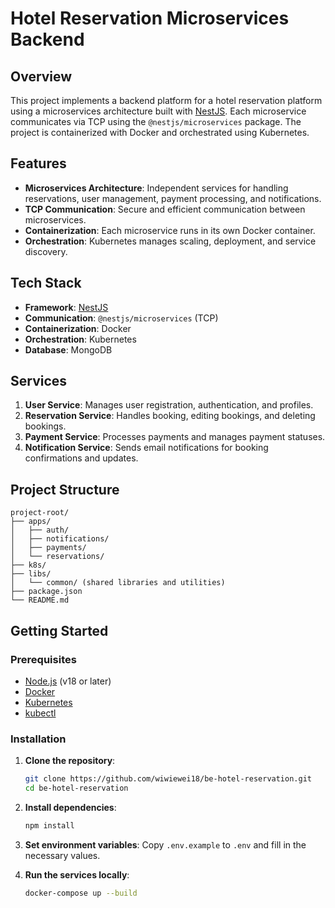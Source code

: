 # Hotel Reservation Microservices Backend

## Overview

This project implements a backend platform for a hotel reservation platform using a microservices architecture built with [NestJS](https://nestjs.com/). Each microservice communicates via TCP using the `@nestjs/microservices` package. The project is containerized with Docker and orchestrated using Kubernetes.

## Features

- **Microservices Architecture**: Independent services for handling reservations, user management, payment processing, and notifications.
- **TCP Communication**: Secure and efficient communication between microservices.
- **Containerization**: Each microservice runs in its own Docker container.
- **Orchestration**: Kubernetes manages scaling, deployment, and service discovery.

## Tech Stack

- **Framework**: [NestJS](https://nestjs.com/)
- **Communication**: `@nestjs/microservices` (TCP)
- **Containerization**: Docker
- **Orchestration**: Kubernetes
- **Database**: MongoDB

## Services

1. **User Service**: Manages user registration, authentication, and profiles.
2. **Reservation Service**: Handles booking, editing bookings, and deleting bookings.
3. **Payment Service**: Processes payments and manages payment statuses.
4. **Notification Service**: Sends email notifications for booking confirmations and updates.

## Project Structure

```
project-root/
├── apps/
│   ├── auth/
│   ├── notifications/
│   ├── payments/
│   └── reservations/
├── k8s/
├── libs/
│   └── common/ (shared libraries and utilities)
├── package.json
└── README.md
```

## Getting Started

### Prerequisites

- [Node.js](https://nodejs.org/) (v18 or later)
- [Docker](https://www.docker.com/)
- [Kubernetes](https://kubernetes.io/)
- [kubectl](https://kubernetes.io/docs/tasks/tools/)

### Installation

1. **Clone the repository**:

   ```bash
   git clone https://github.com/wiwiewei18/be-hotel-reservation.git
   cd be-hotel-reservation
   ```

2. **Install dependencies**:

   ```bash
   npm install
   ```

3. **Set environment variables**:
   Copy `.env.example` to `.env` and fill in the necessary values.

4. **Run the services locally**:
   ```bash
   docker-compose up --build
   ```

